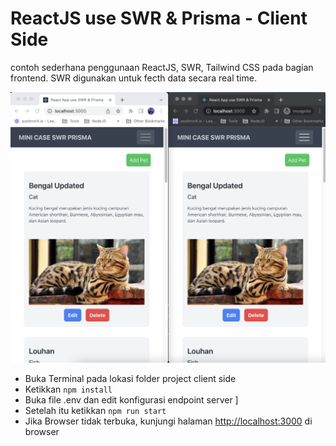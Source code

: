 # ReactJS use SWR & Prisma - Client Side
contoh sederhana penggunaan ReactJS, SWR, Tailwind CSS pada bagian frontend. SWR digunakan untuk fecth data secara real time.

![alt text](prisma-swr.png "Capture")

- Buka Terminal pada lokasi folder project client side 
- Ketikkan `npm install`
- Buka file .env dan edit konfigurasi endpoint server ]
- Setelah itu ketikkan `npm run start`
- Jika Browser tidak terbuka, kunjungi halaman [http://localhost:3000](http://localhost:3000) di browser
